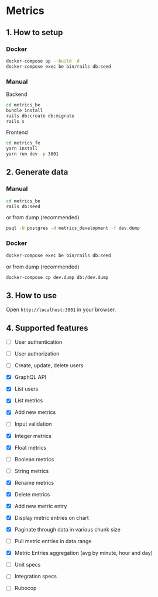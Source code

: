 # Metrics

## 1. How to setup

### Docker
```bash
docker-compose up --build -d
docker-compose exec be bin/rails db:seed
```

### Manual
Backend
```bash
cd metrics_be
bundle install
rails db:create db:migrate
rails s
```
Frontend
```bash
cd metrics_fe
yarn install
yarn run dev -p 3001
```

## 2. Generate data
### Manual
```bash
cd metrics_be
rails db:seed
```
or from dump (recommended)
```bash
psql -U postgres -d metrics_development -f dev.dump
```

### Docker
```bash
docker-compose exec be bin/rails db:seed
```
or from dump (recommended)
```bash
docker-compose cp dev.dump db:/dev.dump
```

## 3. How to use
Open `http://localhost:3001` in your browser.

## 4. Supported features
- [ ] User authentication
- [ ] User authorization
- [ ] Create, update, delete users
- [x] GraphQL API
- [x] List users
- [x] List metrics
- [x] Add new metrics
- [ ] Input validation
- [x] Integer metrics
- [x] Float metrics
- [ ] Boolean metrics
- [ ] String  metrics
- [x] Rename metrics
- [x] Delete metrics
- [x] Add new metric entry
- [x] Display metric entries on chart
- [x] Paginate through data in various chunk size
- [ ] Pull metric entries in data range
- [x] Metric Entries aggregation (avg by minute, hour and day)
- [ ] Unit specs
- [ ] Integration specs
- [ ] Rubocop


